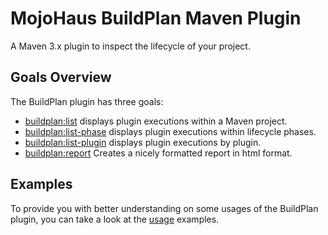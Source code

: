 # MojoHaus BuildPlan Maven Plugin

A Maven 3.x plugin to inspect the lifecycle of your project.

## Goals Overview

The BuildPlan plugin has three goals:

* [buildplan:list](list-mojo.html) displays plugin executions within a Maven project.
* [buildplan:list-phase](list-phase-mojo.html) displays plugin executions within lifecycle phases.
* [buildplan:list-plugin](list-plugin-mojo.html) displays plugin executions by plugin.
* [buildplan:report](report-mojo.html) Creates a nicely formatted report in html format.

## Examples

To provide you with better understanding on some usages of the BuildPlan plugin, you can take a look at the [usage](usage.html) examples.

